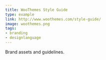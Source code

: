 ```yaml
---
title: WooThemes Style Guide
type: example
link: http://www.woothemes.com/style-guide/
image: woothemes.png
tags:
- branding
- designlanguage
---
```


Brand assets and guidelines.
